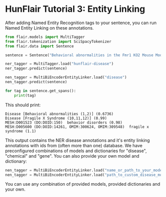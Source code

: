 # HunFlair Tutorial 3: Entity Linking

After adding Named Entity Recognition tags to your sentence, you can run Named Entity Linking on these annotations. 
```python
from flair.models import MultiTagger
from flair.tokenization import SciSpacyTokenizer
from flair.data import Sentence

sentence = Sentence("Behavioral abnormalities in the Fmr1 KO2 Mouse Model of Fragile X Syndrome", use_tokenizer=SciSpacyTokenizer())

ner_tagger = MultiTagger.load("hunflair-disease")
ner_tagger.predict(sentence)

nen_tagger = MultiBiEncoderEntityLinker.load("disease")
nen_tagger.predict(sentence)

for tag in sentence.get_spans():
    print(tag)
```
This should print:
~~~
Disease [Behavioral abnormalities (1,2)] (0.6736)
Disease [Fragile X Syndrome (10,11,12)] (0.99)
MESH:D001523 (DO:DOID:150)  behavior disorders (0.98)
MESH:D005600 (DO:DOID:14261, OMIM:300624, OMIM:309548)  fragile x syndrome (1.1)
~~~
This output contains the NER disease annotations and it's entity linking annotations with ids from (often more than one) database.
We have preconfigured combinations of models and dictionaries for "disease", "chemical" and "gene". You can also provide your own model and dictionary:

```python
nen_tagger = MultiBiEncoderEntityLinker.load("name_or_path_to_your_model", dictionary_names_or_paths="name_or_path_to_your_dictionary")
nen_tagger = MultiBiEncoderEntityLinker.load("path_to_custom_disease_model", dictionary_names_or_paths="disease")
````
You can use any combination of provided models, provided dictionaries and your own.
